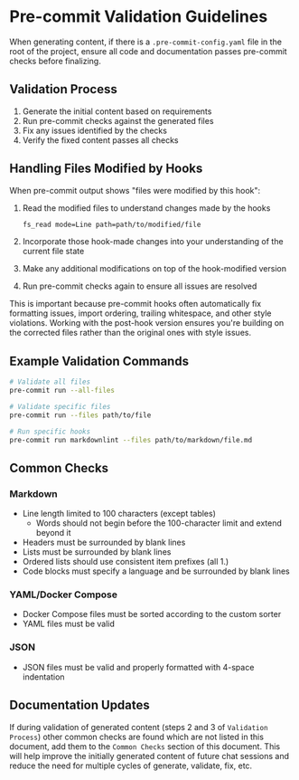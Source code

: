 # Pre-commit Validation Guidelines

When generating content, if there is a `.pre-commit-config.yaml` file in the root of the project,
ensure all code and documentation passes pre-commit checks before finalizing.

## Validation Process

1. Generate the initial content based on requirements
1. Run pre-commit checks against the generated files
1. Fix any issues identified by the checks
1. Verify the fixed content passes all checks

## Handling Files Modified by Hooks

When pre-commit output shows "files were modified by this hook":

1. Read the modified files to understand changes made by the hooks

   ```bash
   fs_read mode=Line path=path/to/modified/file
   ```

2. Incorporate those hook-made changes into your understanding of the current file state
3. Make any additional modifications on top of the hook-modified version
4. Run pre-commit checks again to ensure all issues are resolved

This is important because pre-commit hooks often automatically fix formatting issues, import ordering,
trailing whitespace, and other style violations. Working with the post-hook version ensures you're
building on the corrected files rather than the original ones with style issues.

## Example Validation Commands

```bash
# Validate all files
pre-commit run --all-files

# Validate specific files
pre-commit run --files path/to/file

# Run specific hooks
pre-commit run markdownlint --files path/to/markdown/file.md
```

## Common Checks

### Markdown

- Line length limited to 100 characters (except tables)
  - Words should not begin before the 100-character limit and extend beyond it
- Headers must be surrounded by blank lines
- Lists must be surrounded by blank lines
- Ordered lists should use consistent item prefixes (all 1.)
- Code blocks must specify a language and be surrounded by blank lines

### YAML/Docker Compose

- Docker Compose files must be sorted according to the custom sorter
- YAML files must be valid

### JSON

- JSON files must be valid and properly formatted with 4-space indentation

## Documentation Updates

If during validation of generated content (steps 2 and 3 of `Validation Process`) other common
checks are found which are not listed in this document, add them to the `Common Checks`
section of this document. This will help improve the initially generated content of future chat
sessions and reduce the need for multiple cycles of generate, validate, fix, etc.
